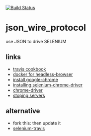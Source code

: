[![Build Status](https://travis-ci.org/brownman/json_wire_protocol.svg?branch=master)](https://travis-ci.org/brownman/json_wire_protocol)


# json_wire_protocol
use JSON to drive SELENIUM

links
----
- [ travis cookbook ](https://github.com/travis-ci/travis-cookbooks/tree/a06df0c48610276d9c97306e230c1e735fe292c8/ci_environment/xserver)
- [ docker for headless-browser ](https://github.com/rtc-io/dockerized-browsers/blob/master/Makefile)
- [ install google-chrome ](https://github.com/rtc-io/webrtc-testing-on-travis)
- [ installing selenium-chrome-driver ](https://github.com/sebv/sv-selenium/tree/master/bin)
- [ chrome-driver ](https://sites.google.com/a/chromium.org/chromedriver/capabilities)
- [ stoping servers ](http://dionysus.uraganov.net/software/how-to-install-selenium-server-with-firefox-on-ubuntu-11-10/ )


alternative
----
- fork this: then update it
- [selenium-travis](https://github.com/jarib/selenium-travis)
